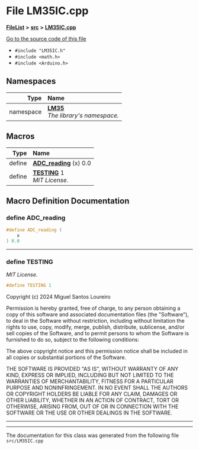 

# File LM35IC.cpp



[**FileList**](files.md) **>** [**src**](dir_68267d1309a1af8e8297ef4c3efbcdba.md) **>** [**LM35IC.cpp**](LM35IC_8cpp.md)

[Go to the source code of this file](LM35IC_8cpp_source.md)



* `#include "LM35IC.h"`
* `#include <math.h>`
* `#include <Arduino.h>`













## Namespaces

| Type | Name |
| ---: | :--- |
| namespace | [**LM35**](namespaceLM35.md) <br>_The library's namespace._  |



















































## Macros

| Type | Name |
| ---: | :--- |
| define  | [**ADC\_reading**](LM35IC_8cpp.md#define-adc_reading) (x) 0.0<br> |
| define  | [**TESTING**](LM35IC_8cpp.md#define-testing)  1<br>_MIT License._  |

## Macro Definition Documentation





### define ADC\_reading 

```C++
#define ADC_reading (
    x
) 0.0
```




<hr>



### define TESTING 

_MIT License._ 
```C++
#define TESTING 1
```



Copyright (c) 2024 Miguel Santos Loureiro


Permission is hereby granted, free of charge, to any person obtaining a copy of this software and associated documentation files (the "Software"), to deal in the Software without restriction, including without limitation the rights to use, copy, modify, merge, publish, distribute, sublicense, and/or sell copies of the Software, and to permit persons to whom the Software is furnished to do so, subject to the following conditions:


The above copyright notice and this permission notice shall be included in all copies or substantial portions of the Software.


THE SOFTWARE IS PROVIDED "AS IS", WITHOUT WARRANTY OF ANY KIND, EXPRESS OR IMPLIED, INCLUDING BUT NOT LIMITED TO THE WARRANTIES OF MERCHANTABILITY, FITNESS FOR A PARTICULAR PURPOSE AND NONINFRINGEMENT. IN NO EVENT SHALL THE AUTHORS OR COPYRIGHT HOLDERS BE LIABLE FOR ANY CLAIM, DAMAGES OR OTHER LIABILITY, WHETHER IN AN ACTION OF CONTRACT, TORT OR OTHERWISE, ARISING FROM, OUT OF OR IN CONNECTION WITH THE SOFTWARE OR THE USE OR OTHER DEALINGS IN THE SOFTWARE. 
 


        

<hr>

------------------------------
The documentation for this class was generated from the following file `src/LM35IC.cpp`

